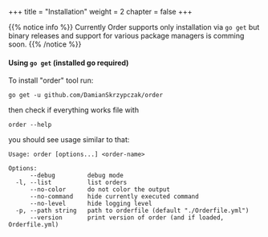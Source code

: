 +++
title = "Installation"
weight = 2
chapter = false
+++

{{% notice info %}}
Currently Order supports only installation via `go get`
but binary releases and support for various package managers is comming soon.
{{% /notice %}}

#### Using `go get` (installed go required)
To install "order" tool run:
```
go get -u github.com/DamianSkrzypczak/order
```
then check if everything works file with
```
order --help
```
you should see usage similar to that:
```
Usage: order [options...] <order-name>

Options:
      --debug         debug mode
  -l, --list          list orders
      --no-color      do not color the output
      --no-command    hide currently executed command
      --no-level      hide logging level
  -p, --path string   path to orderfile (default "./Orderfile.yml")
      --version       print version of order (and if loaded, Orderfile.yml)
```
